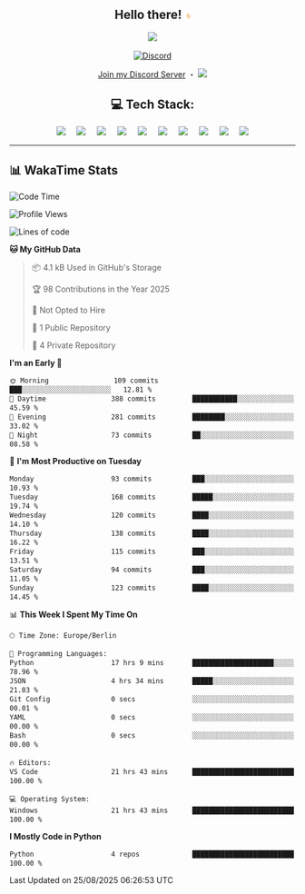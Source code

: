 <div align="center">
  
  ## <strong>Hello there! <img src="https://raw.githubusercontent.com/ginny100/ginny100/main/assets/waving-hand.webp" width="2%"></strong><br/>
  <p align="center">
    <a><img src="https://readme-typing-svg.herokuapp.com?color=B57EDC&size=25&center=true&lines=hi+I'm+Chaos;high+perf+discord+dev;postgres+%2B+redis+%2B+python"></a>
  </p>
  
</div>

<div align="center">
  <a href="https://discord.com/users/781512050445778985">
    <img src="https://discord.c99.nl/widget/theme-1/781512050445778985.png" alt="Discord" />
  </a>
    <p align="center">  
      <a href="https://discord.gg/dosa">Join my Discord Server</a> ・ 
      <img src="https://komarev.com/ghpvc/?username=Cha03s">
    </p>
</div>

## <div align="center">💻 Tech Stack:</div>
<div align="center">
  <img src="https://cdn.jsdelivr.net/gh/devicons/devicon/icons/python/python-original.svg" height="40" />
  <img width="12" />
  <img src="https://cdn.jsdelivr.net/gh/devicons/devicon/icons/java/java-original.svg" height="40" />
  <img width="12" />
  <img src="https://cdn.jsdelivr.net/gh/devicons/devicon/icons/javascript/javascript-original.svg" height="40" />
  <img width="12" />
  <img src="https://cdn.jsdelivr.net/gh/devicons/devicon/icons/typescript/typescript-original.svg" height="40" />
  <img width="12" />
  <img src="https://cdn.jsdelivr.net/gh/devicons/devicon/icons/nodejs/nodejs-original.svg" height="40" />
  <img width="12" />
  <img src="https://cdn.jsdelivr.net/gh/devicons/devicon/icons/react/react-original.svg" height="40" />
  <img width="12" />
  <img src="https://cdn.jsdelivr.net/gh/devicons/devicon/icons/docker/docker-original.svg" height="40" />
  <img width="12" />
  <img src="https://cdn.jsdelivr.net/gh/devicons/devicon/icons/yaml/yaml-original.svg" height="40" />
  <img width="12" />
  <img src="https://cdn.jsdelivr.net/gh/devicons/devicon/icons/redis/redis-original.svg" height="40" />
  <img width="12" />
  <img src="https://cdn.jsdelivr.net/gh/devicons/devicon/icons/postgresql/postgresql-original.svg" height="40" />
</div>

---

## 📊 WakaTime Stats

<!--START_SECTION:waka-->
![Code Time](http://img.shields.io/badge/Code%20Time-109%20hrs%2033%20mins-blue)

![Profile Views](http://img.shields.io/badge/Profile%20Views-0-blue)

![Lines of code](https://img.shields.io/badge/From%20Hello%20World%20I%27ve%20Written-160.6%20thousand%20lines%20of%20code-blue)

**🐱 My GitHub Data** 

> 📦 4.1 kB Used in GitHub's Storage 
 > 
> 🏆 98 Contributions in the Year 2025
 > 
> 🚫 Not Opted to Hire
 > 
> 📜 1 Public Repository 
 > 
> 🔑 4 Private Repository 
 > 
**I'm an Early 🐤** 

```text
🌞 Morning                109 commits         ███░░░░░░░░░░░░░░░░░░░░░░   12.81 % 
🌆 Daytime                388 commits         ███████████░░░░░░░░░░░░░░   45.59 % 
🌃 Evening                281 commits         ████████░░░░░░░░░░░░░░░░░   33.02 % 
🌙 Night                  73 commits          ██░░░░░░░░░░░░░░░░░░░░░░░   08.58 % 
```
📅 **I'm Most Productive on Tuesday** 

```text
Monday                   93 commits          ███░░░░░░░░░░░░░░░░░░░░░░   10.93 % 
Tuesday                  168 commits         █████░░░░░░░░░░░░░░░░░░░░   19.74 % 
Wednesday                120 commits         ████░░░░░░░░░░░░░░░░░░░░░   14.10 % 
Thursday                 138 commits         ████░░░░░░░░░░░░░░░░░░░░░   16.22 % 
Friday                   115 commits         ███░░░░░░░░░░░░░░░░░░░░░░   13.51 % 
Saturday                 94 commits          ███░░░░░░░░░░░░░░░░░░░░░░   11.05 % 
Sunday                   123 commits         ████░░░░░░░░░░░░░░░░░░░░░   14.45 % 
```


📊 **This Week I Spent My Time On** 

```text
🕑︎ Time Zone: Europe/Berlin

💬 Programming Languages: 
Python                   17 hrs 9 mins       ████████████████████░░░░░   78.96 % 
JSON                     4 hrs 34 mins       █████░░░░░░░░░░░░░░░░░░░░   21.03 % 
Git Config               0 secs              ░░░░░░░░░░░░░░░░░░░░░░░░░   00.01 % 
YAML                     0 secs              ░░░░░░░░░░░░░░░░░░░░░░░░░   00.00 % 
Bash                     0 secs              ░░░░░░░░░░░░░░░░░░░░░░░░░   00.00 % 

🔥 Editors: 
VS Code                  21 hrs 43 mins      █████████████████████████   100.00 % 

💻 Operating System: 
Windows                  21 hrs 43 mins      █████████████████████████   100.00 % 
```

**I Mostly Code in Python** 

```text
Python                   4 repos             █████████████████████████   100.00 % 
```




 Last Updated on 25/08/2025 06:26:53 UTC
<!--END_SECTION:waka-->


